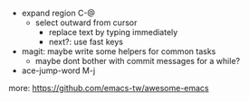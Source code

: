 - expand region C-@
  - select outward from cursor
    - replace text by typing immediately
    - next?: use fast keys
- magit: maybe write some helpers for common tasks
  - maybe dont bother with commit messages for a while?
- ace-jump-word M-j

more: https://github.com/emacs-tw/awesome-emacs